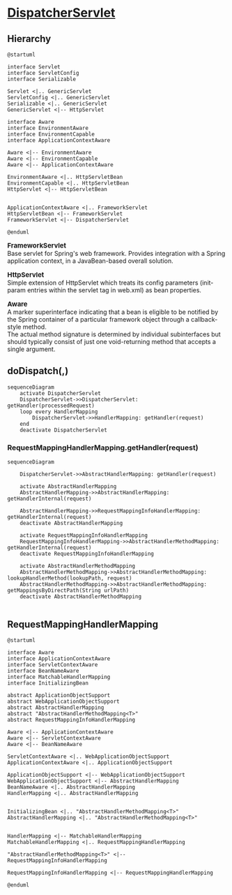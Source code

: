 
# [DispatcherServlet](https://docs.spring.io/spring-framework/docs/6.0.17/javadoc-api/org/springframework/web/servlet/DispatcherServlet.html)

##  Hierarchy

```plantuml
@startuml

interface Servlet
interface ServletConfig
interface Serializable

Servlet <|.. GenericServlet
ServletConfig <|.. GenericServlet
Serializable <|.. GenericServlet
GenericServlet <|-- HttpServlet

interface Aware
interface EnvironmentAware
interface EnvironmentCapable
interface ApplicationContextAware

Aware <|-- EnvironmentAware
Aware <|-- EnvironmentCapable
Aware <|-- ApplicationContextAware

EnvironmentAware <|.. HttpServletBean
EnvironmentCapable <|.. HttpServletBean
HttpServlet <|-- HttpServletBean


ApplicationContextAware <|.. FrameworkServlet
HttpServletBean <|-- FrameworkServlet
FrameworkServlet <|-- DispatcherServlet

@enduml
```
<span style='font-size: 15px;'>**FrameworkServlet**</span>  
Base servlet for Spring's web framework. Provides integration with a Spring application context, in a JavaBean-based overall solution.


<span style='font-size: 15px;'>**HttpServlet**</span>  
Simple extension of HttpServlet which treats its config parameters (init-param entries within the servlet tag in web.xml) as bean properties.


<span style='font-size: 15px;'>**Aware**</span>  
A marker superinterface indicating that a bean is eligible to be notified by the Spring container of a particular framework object through a callback-style method.  
The actual method signature is determined by individual subinterfaces but should typically consist of just one void-returning method that accepts a single argument.


## doDispatch(,)

```mermaid
sequenceDiagram
    activate DispatcherServlet
    DispatcherServlet->>DispatcherServlet: getHandler(processedRequest)
    loop every HandlerMapping
        DispatcherServlet->>HandlerMapping: getHandler(request)
    end
    deactivate DispatcherServlet
```


### RequestMappingHandlerMapping.getHandler(request)

```mermaid
sequenceDiagram
    
    DispatcherServlet->>AbstractHandlerMapping: getHandler(request)

    activate AbstractHandlerMapping
    AbstractHandlerMapping->>AbstractHandlerMapping: getHandlerInternal(request)
    
    AbstractHandlerMapping->>RequestMappingInfoHandlerMapping: getHandlerInternal(request)
    deactivate AbstractHandlerMapping

    activate RequestMappingInfoHandlerMapping
    RequestMappingInfoHandlerMapping->>AbstractHandlerMethodMapping: getHandlerInternal(request)
    deactivate RequestMappingInfoHandlerMapping

    activate AbstractHandlerMethodMapping
    AbstractHandlerMethodMapping->>AbstractHandlerMethodMapping: lookupHandlerMethod(lookupPath, request)
    AbstractHandlerMethodMapping->>AbstractHandlerMethodMapping: getMappingsByDirectPath(String urlPath)
    deactivate AbstractHandlerMethodMapping
    
```


## RequestMappingHandlerMapping
```plantuml
@startuml

interface Aware
interface ApplicationContextAware
interface ServletContextAware
interface BeanNameAware
interface MatchableHandlerMapping
interface InitializingBean

abstract ApplicationObjectSupport
abstract WebApplicationObjectSupport
abstract AbstractHandlerMapping
abstract "AbstractHandlerMethodMapping<T>"
abstract RequestMappingInfoHandlerMapping

Aware <|-- ApplicationContextAware
Aware <|-- ServletContextAware
Aware <|-- BeanNameAware

ServletContextAware <|.. WebApplicationObjectSupport
ApplicationContextAware <|.. ApplicationObjectSupport

ApplicationObjectSupport <|-- WebApplicationObjectSupport
WebApplicationObjectSupport <|-- AbstractHandlerMapping
BeanNameAware <|.. AbstractHandlerMapping
HandlerMapping <|.. AbstractHandlerMapping


InitializingBean <|.. "AbstractHandlerMethodMapping<T>"
AbstractHandlerMapping <|.. "AbstractHandlerMethodMapping<T>"


HandlerMapping <|-- MatchableHandlerMapping
MatchableHandlerMapping <|.. RequestMappingHandlerMapping

"AbstractHandlerMethodMapping<T>" <|-- RequestMappingInfoHandlerMapping

RequestMappingInfoHandlerMapping <|-- RequestMappingHandlerMapping

@enduml
```
